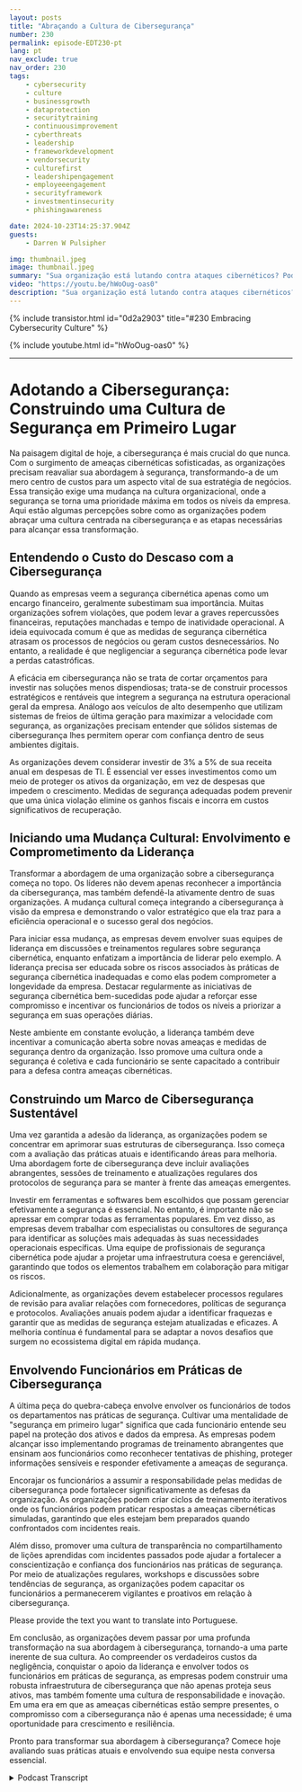 ```yaml
---
layout: posts
title: "Abraçando a Cultura de Cibersegurança"
number: 230
permalink: episode-EDT230-pt
lang: pt
nav_exclude: true
nav_order: 230
tags:
    - cybersecurity
    - culture
    - businessgrowth
    - dataprotection
    - securitytraining
    - continuousimprovement
    - cyberthreats
    - leadership
    - frameworkdevelopment
    - vendorsecurity
    - culturefirst
    - leadershipengagement
    - employeeengagement
    - securityframework
    - investmentinsecurity
    - phishingawareness

date: 2024-10-23T14:25:37.904Z
guests:
    - Darren W Pulsipher

img: thumbnail.jpeg
image: thumbnail.jpeg
summary: "Sua organização está lutando contra ataques cibernéticos? Pode ser mais um problema interno do que uma ameaça externa. Adotar uma cultura de cibersegurança pode melhorar sua posição em cibersegurança com algumas pequenas, mas profundas mudanças. Confira a entrevista de Darren com Nathan Whitacre, autor e fundador da Stimulus Technologies."
video: "https://youtu.be/hWoOug-oas0"
description: "Sua organização está lutando contra ataques cibernéticos? Pode ser mais um problema interno do que uma ameaça externa. Adotar uma cultura de cibersegurança pode melhorar sua posição em cibersegurança com algumas pequenas, mas profundas mudanças. Confira a entrevista de Darren com Nathan Whitacre, autor e fundador da Stimulus Technologies."
---
```


<div>
{% include transistor.html id="0d2a2903" title="#230 Embracing Cybersecurity Culture" %}

{% include youtube.html id="hWoOug-oas0" %}
</div>

---

# Adotando a Cibersegurança: Construindo uma Cultura de Segurança em Primeiro Lugar

Na paisagem digital de hoje, a cibersegurança é mais crucial do que nunca. Com o surgimento de ameaças cibernéticas sofisticadas, as organizações precisam reavaliar sua abordagem à segurança, transformando-a de um mero centro de custos para um aspecto vital de sua estratégia de negócios. Essa transição exige uma mudança na cultura organizacional, onde a segurança se torna uma prioridade máxima em todos os níveis da empresa. Aqui estão algumas percepções sobre como as organizações podem abraçar uma cultura centrada na cibersegurança e as etapas necessárias para alcançar essa transformação.

## Entendendo o Custo do Descaso com a Cibersegurança

Quando as empresas veem a segurança cibernética apenas como um encargo financeiro, geralmente subestimam sua importância. Muitas organizações sofrem violações, que podem levar a graves repercussões financeiras, reputações manchadas e tempo de inatividade operacional. A ideia equivocada comum é que as medidas de segurança cibernética atrasam os processos de negócios ou geram custos desnecessários. No entanto, a realidade é que negligenciar a segurança cibernética pode levar a perdas catastróficas.

A eficácia em cibersegurança não se trata de cortar orçamentos para investir nas soluções menos dispendiosas; trata-se de construir processos estratégicos e rentáveis que integrem a segurança na estrutura operacional geral da empresa. Análogo aos veículos de alto desempenho que utilizam sistemas de freios de última geração para maximizar a velocidade com segurança, as organizações precisam entender que sólidos sistemas de cibersegurança lhes permitem operar com confiança dentro de seus ambientes digitais.

As organizações devem considerar investir de 3% a 5% de sua receita anual em despesas de TI. É essencial ver esses investimentos como um meio de proteger os ativos da organização, em vez de despesas que impedem o crescimento. Medidas de segurança adequadas podem prevenir que uma única violação elimine os ganhos fiscais e incorra em custos significativos de recuperação.

## Iniciando uma Mudança Cultural: Envolvimento e Comprometimento da Liderança

Transformar a abordagem de uma organização sobre a cibersegurança começa no topo. Os líderes não devem apenas reconhecer a importância da cibersegurança, mas também defendê-la ativamente dentro de suas organizações. A mudança cultural começa integrando a cibersegurança à visão da empresa e demonstrando o valor estratégico que ela traz para a eficiência operacional e o sucesso geral dos negócios.

Para iniciar essa mudança, as empresas devem envolver suas equipes de liderança em discussões e treinamentos regulares sobre segurança cibernética, enquanto enfatizam a importância de liderar pelo exemplo. A liderança precisa ser educada sobre os riscos associados às práticas de segurança cibernética inadequadas e como elas podem comprometer a longevidade da empresa. Destacar regularmente as iniciativas de segurança cibernética bem-sucedidas pode ajudar a reforçar esse compromisso e incentivar os funcionários de todos os níveis a priorizar a segurança em suas operações diárias.

Neste ambiente em constante evolução, a liderança também deve incentivar a comunicação aberta sobre novas ameaças e medidas de segurança dentro da organização. Isso promove uma cultura onde a segurança é coletiva e cada funcionário se sente capacitado a contribuir para a defesa contra ameaças cibernéticas.

## Construindo um Marco de Cibersegurança Sustentável

Uma vez garantida a adesão da liderança, as organizações podem se concentrar em aprimorar suas estruturas de cibersegurança. Isso começa com a avaliação das práticas atuais e identificando áreas para melhoria. Uma abordagem forte de cibersegurança deve incluir avaliações abrangentes, sessões de treinamento e atualizações regulares dos protocolos de segurança para se manter à frente das ameaças emergentes.

Investir em ferramentas e softwares bem escolhidos que possam gerenciar efetivamente a segurança é essencial. No entanto, é importante não se apressar em comprar todas as ferramentas populares. Em vez disso, as empresas devem trabalhar com especialistas ou consultores de segurança para identificar as soluções mais adequadas às suas necessidades operacionais específicas. Uma equipe de profissionais de segurança cibernética pode ajudar a projetar uma infraestrutura coesa e gerenciável, garantindo que todos os elementos trabalhem em colaboração para mitigar os riscos.

Adicionalmente, as organizações devem estabelecer processos regulares de revisão para avaliar relações com fornecedores, políticas de segurança e protocolos. Avaliações anuais podem ajudar a identificar fraquezas e garantir que as medidas de segurança estejam atualizadas e eficazes. A melhoria contínua é fundamental para se adaptar a novos desafios que surgem no ecossistema digital em rápida mudança.

## Envolvendo Funcionários em Práticas de Cibersegurança

A última peça do quebra-cabeça envolve envolver os funcionários de todos os departamentos nas práticas de segurança. Cultivar uma mentalidade de "segurança em primeiro lugar" significa que cada funcionário entende seu papel na proteção dos ativos e dados da empresa. As empresas podem alcançar isso implementando programas de treinamento abrangentes que ensinam aos funcionários como reconhecer tentativas de phishing, proteger informações sensíveis e responder efetivamente a ameaças de segurança.

Encorajar os funcionários a assumir a responsabilidade pelas medidas de cibersegurança pode fortalecer significativamente as defesas da organização. As organizações podem criar ciclos de treinamento iterativos onde os funcionários podem praticar respostas a ameaças cibernéticas simuladas, garantindo que eles estejam bem preparados quando confrontados com incidentes reais.

Além disso, promover uma cultura de transparência no compartilhamento de lições aprendidas com incidentes passados pode ajudar a fortalecer a conscientização e confiança dos funcionários nas práticas de segurança. Por meio de atualizações regulares, workshops e discussões sobre tendências de segurança, as organizações podem capacitar os funcionários a permanecerem vigilantes e proativos em relação à cibersegurança.

Please provide the text you want to translate into Portuguese.

Em conclusão, as organizações devem passar por uma profunda transformação na sua abordagem à cibersegurança, tornando-a uma parte inerente de sua cultura. Ao compreender os verdadeiros custos da negligência, conquistar o apoio da liderança e envolver todos os funcionários em práticas de segurança, as empresas podem construir uma robusta infraestrutura de cibersegurança que não apenas proteja seus ativos, mas também fomente uma cultura de responsabilidade e inovação. Em uma era em que as ameaças cibernéticas estão sempre presentes, o compromisso com a cibersegurança não é apenas uma necessidade; é uma oportunidade para crescimento e resiliência.

Pronto para transformar sua abordagem à cibersegurança? Comece hoje avaliando suas práticas atuais e envolvendo sua equipe nesta conversa essencial.



<details>
<summary> Podcast Transcript </summary>

<p></p>

</details>
